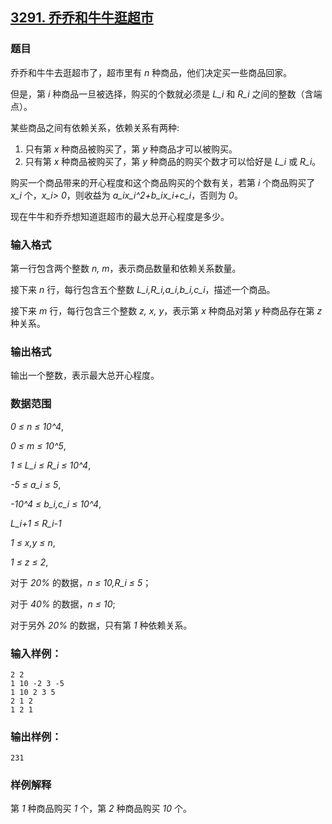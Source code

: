 ## [3291. 乔乔和牛牛逛超市](https://www.acwing.com/problem/content/3294/)

### 题目

乔乔和牛牛去逛超市了，超市里有 *n* 种商品，他们决定买一些商品回家。

但是，第 *i* 种商品一旦被选择，购买的个数就必须是 *L_i* 和 *R_i* 之间的整数（含端点）。

某些商品之间有依赖关系，依赖关系有两种:

1. 只有第 *x* 种商品被购买了，第 *y* 种商品才可以被购买。
2. 只有第 *x* 种商品被购买了，第 *y* 种商品的购买个数才可以恰好是 *L_i* 或 *R_i*。

购买一个商品带来的开心程度和这个商品购买的个数有关，若第 *i* 个商品购买了 *x_i* 个，*x_i> 0*，则收益为 *a_ix_i^2+b_ix_i+c_i*，否则为 *0*。

现在牛牛和乔乔想知道逛超市的最大总开心程度是多少。

### 输入格式

第一行包含两个整数 *n, m*，表示商品数量和依赖关系数量。

接下来 *n* 行，每行包含五个整数 *L_i,R_i,a_i,b_i,c_i*，描述一个商品。

接下来 *m* 行，每行包含三个整数 *z, x, y*，表示第 *x* 种商品对第 *y* 种商品存在第 *z* 种关系。

### 输出格式

输出一个整数，表示最大总开心程度。

### 数据范围

*0 ≤ n ≤ 10^4*,

*0 ≤ m ≤ 10^5*,

*1 ≤ L_i ≤ R_i ≤ 10^4*,

*-5 ≤ a_i ≤ 5*,

*-10^4 ≤ b_i,c_i ≤ 10^4*,

*L_i+1 ≤ R_i-1*

*1 ≤ x,y ≤ n*,

*1 ≤ z ≤ 2*,

对于 *20%* 的数据，*n ≤ 10,R_i ≤ 5*；

对于 *40%* 的数据，*n ≤ 10*;

对于另外 *20%* 的数据，只有第 *1* 种依赖关系。

### 输入样例：

```
2 2
1 10 -2 3 -5
1 10 2 3 5
2 1 2
1 2 1
```

### 输出样例：

```
231
```

### 样例解释

第 *1* 种商品购买 *1* 个，第 *2* 种商品购买 *10* 个。
